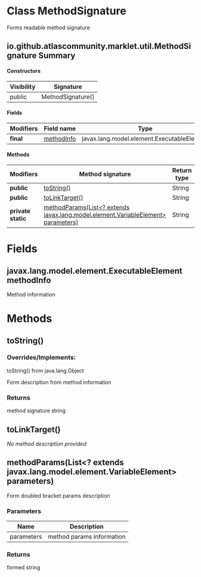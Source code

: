 Class MethodSignature
=====================
Forms readable method signature

io.github.atlascommunity.marklet.util.MethodSignature Summary
-------
#### Constructors
| Visibility | Signature         |
| ---------- | ----------------- |
| public     | MethodSignature() |
#### Fields
| Modifiers | Field name                                                       | Type                                       |
| --------- | ---------------------------------------------------------------- | ------------------------------------------ |
| **final** | [methodInfo](#javaxlangmodelelementexecutableelement-methodinfo) | javax.lang.model.element.ExecutableElement |
#### Methods
| Modifiers          | Method signature                                                                                                                                                | Return type |
| ------------------ | --------------------------------------------------------------------------------------------------------------------------------------------------------------- | ----------- |
| **public**         | [toString()](#tostring)                                                                                                                                         | String      |
| **public**         | [toLinkTarget()](#tolinktarget)                                                                                                                                 | String      |
| **private static** | [methodParams(List<? extends javax.lang.model.element.VariableElement> parameters)](#methodparamslist?-extends-javaxlangmodelelementvariableelement-parameters) | String      |

Fields
======
javax.lang.model.element.ExecutableElement methodInfo
-----------------------------------------------------
Method information


Methods
=======
toString()
----------
### Overrides/Implements:
toString() from java.lang.Object

Form description from method information

### Returns

method signature string


toLinkTarget()
--------------
*No method description provided*


methodParams(List<? extends javax.lang.model.element.VariableElement> parameters)
---------------------------------------------------------------------------------
Form doubled bracket params description

### Parameters

| Name       | Description               |
| ---------- | ------------------------- |
| parameters | method params information |

### Returns

formed string


